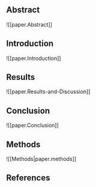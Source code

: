 
## Abstract

![[paper.Abstract]]

## Introduction

![[paper.Introduction]]

## Results

![[paper.Results-and-Discussion]]

## Conclusion

![[paper.Conclusion]]

## Methods

![[Methods|paper.methods]]

## References
